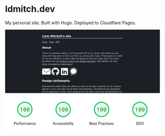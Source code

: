 # ldmitch.dev
My personal site. Built with Hugo. Deployed to Cloudflare Pages.

![homepage](/github/homepage.png)
![lighthouse](/github/lighthouse-score.png)

